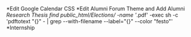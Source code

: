 *Edit Google Calendar CSS
*Edit Alumni Forum Theme and Add Alumni
*Research Thesis
find public_html/Elections/ -name '*.pdf' -exec sh -c 'pdftotext "{}" - |  grep --with-filename --label="{}" --color "festo"'
*Internship 
